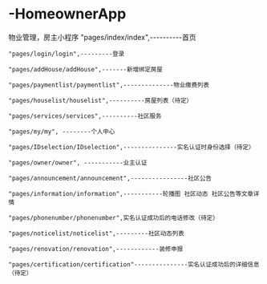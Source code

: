 # -HomeownerApp
物业管理，房主小程序
    "pages/index/index",----------首页

    "pages/login/login",---------登录

    "pages/addHouse/addHouse",-------新增绑定房屋

    "pages/paymentlist/paymentlist",--------------物业缴费列表

    "pages/houselist/houselist",----------房屋列表（待定）

    "pages/services/services",----------社区服务

    "pages/my/my", --------个人中心

    "pages/IDselection/IDselection",---------------实名认证时身份选择（待定）

    "pages/owner/owner", -----------业主认证

    "pages/announcement/announcement",----------------社区公告

    "pages/information/information",-----------轮播图 社区动态 社区公告等文章详情

    "pages/phonenumber/phonenumber",实名认证成功后的电话修改（待定）

    "pages/noticelist/noticelist",---------社区动态列表

    "pages/renovation/renovation",------------装修申报

    "pages/certification/certification"---------------实名认证成功后的详细信息（待定）
